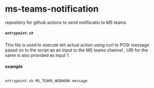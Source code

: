 # ms-teams-notification

repository for github actions to send notifiicatio to MS teams
##### `entrypoint.sh`

This file is used to execute teh actual action using curl to POSt message pased on to the script an an input to the MS teams channel , URI for the same is also provided as input 1.

#### example
```

entrypoint.sh MS_TEAMS_WEBHOOK message